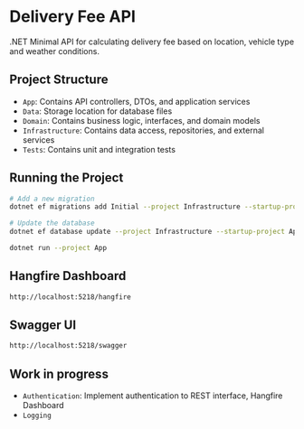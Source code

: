 # Delivery Fee API

.NET Minimal API for calculating delivery fee based on location, vehicle type and weather conditions.

## Project Structure

- `App`: Contains API controllers, DTOs, and application services
- `Data`: Storage location for database files
- `Domain`: Contains business logic, interfaces, and domain models
- `Infrastructure`: Contains data access, repositories, and external services
- `Tests`: Contains unit and integration tests

## Running the Project

```bash
# Add a new migration
dotnet ef migrations add Initial --project Infrastructure --startup-project App --context AppDbContext --output-dir Persistence/Migrations

# Update the database
dotnet ef database update --project Infrastructure --startup-project App --context AppDbContext

dotnet run --project App
``` 

## Hangfire Dashboard

```bash
http://localhost:5218/hangfire
```

## Swagger UI

```bash
http://localhost:5218/swagger
```

## Work in progress
- `Authentication`: Implement authentication to REST interface, Hangfire Dashboard
- `Logging`